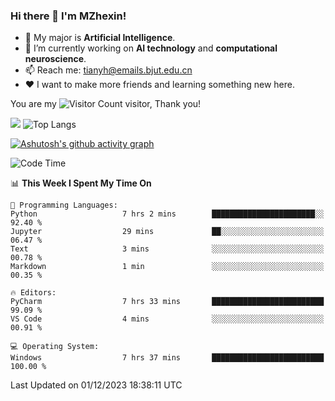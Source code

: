 ### Hi there 👋 I'm MZhexin!

- 💬 My major is **Artificial Intelligence**.
- 🔭 I’m currently working on **AI technology** and **computational neuroscience**.
- 📫 Reach me: <tianyh@emails.bjut.edu.cn> 
- :heart: I want to make more friends and learning something new here.

You are my ![Visitor Count](https://profile-counter.glitch.me/MZhexin/count.svg) visitor, Thank you!

 ![](https://github-readme-stats.vercel.app/api?username=MZhexin&show_icons=true&theme=transparent) ![Top Langs](https://github-readme-stats.vercel.app/api/top-langs/?username=MZhexin&layout=compact&theme=tokyonight) 

[![Ashutosh's github activity graph](https://github-readme-activity-graph.vercel.app/graph?username=MZhexin)](https://github.com/ashutosh00710/github-readme-activity-graph)



<!--START_SECTION:waka-->
![Code Time](http://img.shields.io/badge/Code%20Time-161%20hrs%2016%20mins-blue)

📊 **This Week I Spent My Time On** 

```text
💬 Programming Languages: 
Python                   7 hrs 2 mins        ███████████████████████░░   92.40 % 
Jupyter                  29 mins             ██░░░░░░░░░░░░░░░░░░░░░░░   06.47 % 
Text                     3 mins              ░░░░░░░░░░░░░░░░░░░░░░░░░   00.78 % 
Markdown                 1 min               ░░░░░░░░░░░░░░░░░░░░░░░░░   00.35 % 

🔥 Editors: 
PyCharm                  7 hrs 33 mins       █████████████████████████   99.09 % 
VS Code                  4 mins              ░░░░░░░░░░░░░░░░░░░░░░░░░   00.91 % 

💻 Operating System: 
Windows                  7 hrs 37 mins       █████████████████████████   100.00 % 
```


 Last Updated on 01/12/2023 18:38:11 UTC
<!--END_SECTION:waka-->


